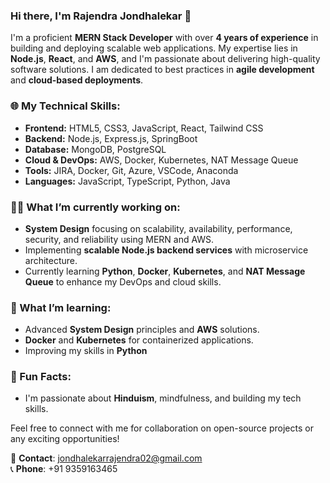 
### Hi there, I'm Rajendra Jondhalekar 👋

I'm a proficient **MERN Stack Developer** with over **4 years of experience** in building and deploying scalable web applications. My expertise lies in **Node.js**, **React**, and **AWS**, and I'm passionate about delivering high-quality software solutions. I am dedicated to best practices in **agile development** and **cloud-based deployments**.

### 🌐 My Technical Skills:
- **Frontend:** HTML5, CSS3, JavaScript, React, Tailwind CSS
- **Backend:** Node.js, Express.js, SpringBoot
- **Database:** MongoDB, PostgreSQL
- **Cloud & DevOps:** AWS, Docker, Kubernetes, NAT Message Queue
- **Tools:** JIRA, Docker, Git, Azure, VSCode, Anaconda
- **Languages:** JavaScript, TypeScript, Python, Java

### 👨‍💻 What I’m currently working on:
- **System Design** focusing on scalability, availability, performance, security, and reliability using MERN and AWS.
- Implementing **scalable Node.js backend services** with microservice architecture.
- Currently learning **Python**, **Docker**, **Kubernetes**, and **NAT Message Queue** to enhance my DevOps and cloud skills.

### 🎯 What I’m learning:
- Advanced **System Design** principles and **AWS** solutions.
- **Docker** and **Kubernetes** for containerized applications.
- Improving my skills in **Python**

### 🎉 Fun Facts:
- I'm passionate about **Hinduism**, mindfulness, and building my tech skills.

Feel free to connect with me for collaboration on open-source projects or any exciting opportunities!

📧 **Contact**: jondhalekarrajendra02@gmail.com  
📞 **Phone**: +91 9359163465
